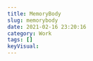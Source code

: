 ```yaml
---
title: MemoryBody
slug: memorybody
date: 2021-02-16 23:20:16
category: Work
tags: []
keyVisual: 
---
```

